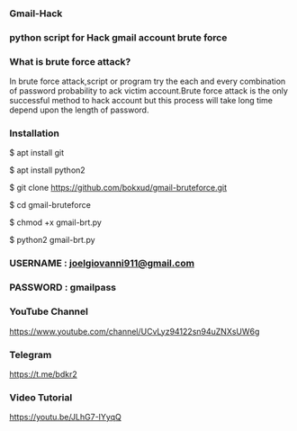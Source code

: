 ### Gmail-Hack

### python script for Hack gmail account brute force 

###  What is brute force attack?
In brute force attack,script or program try the each and every combination of password probability 
to ack victim account.Brute force attack is the only successful method to hack account
but this process will take long time depend upon the length of password.


### Installation 




$  apt install git

$  apt install python2

$  git clone https://github.com/bokxud/gmail-bruteforce.git
     
$  cd gmail-bruteforce

$  chmod +x gmail-brt.py

$  python2 gmail-brt.py



### USERNAME : joelgiovanni911@gmail.com


### PASSWORD : gmailpass






### YouTube Channel

https://www.youtube.com/channel/UCvLyz94122sn94uZNXsUW6g




### Telegram 

https://t.me/bdkr2




### Video Tutorial

https://youtu.be/JLhG7-IYyqQ



